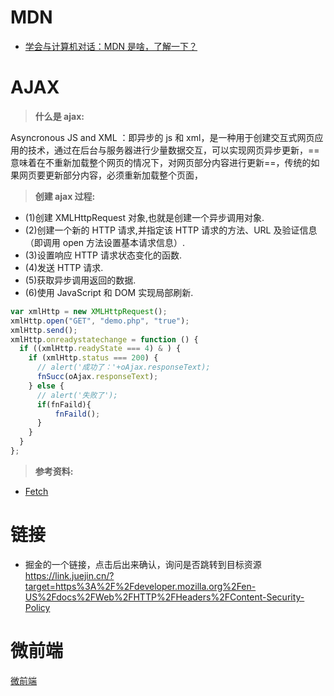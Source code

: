 # MDN

- [学会与计算机对话：MDN 是啥，了解一下？](https://zhuanlan.zhihu.com/p/36156412)

# AJAX

> **什么是 ajax:**

Asyncronous JS and XML ：即异步的 js 和 xml，是一种用于创建交互式网页应用的技术，通过在后台与服务器进行少量数据交互，可以实现网页异步更新，==意味着在不重新加载整个网页的情况下，对网页部分内容进行更新==，传统的如果网页要更新部分内容，必须重新加载整个页面，

> **创建 ajax 过程:**

- (1)创建 XMLHttpRequest 对象,也就是创建一个异步调用对象.
- (2)创建一个新的 HTTP 请求,并指定该 HTTP 请求的方法、URL 及验证信息（即调用 open 方法设置基本请求信息）.
- (3)设置响应 HTTP 请求状态变化的函数.
- (4)发送 HTTP 请求.
- (5)获取异步调用返回的数据.
- (6)使用 JavaScript 和 DOM 实现局部刷新.

```js
var xmlHttp = new XMLHttpRequest();
xmlHttp.open("GET", "demo.php", "true");
xmlHttp.send();
xmlHttp.onreadystatechange = function () {
  if ((xmlHttp.readyState === 4) & ) {
    if (xmlHttp.status === 200) {
      // alert('成功了：'+oAjax.responseText);
      fnSucc(oAjax.responseText);
    } else {
      // alert('失败了');
      if(fnFaild){
          fnFaild();
      }
    }
  }
};
```

> **参考资料:**

- [Fetch](https://www.jianshu.com/p/7762515f8d1a)

# 链接

- 掘金的一个链接，点击后出来确认，询问是否跳转到目标资源
  https://link.juejin.cn/?target=https%3A%2F%2Fdeveloper.mozilla.org%2Fen-US%2Fdocs%2FWeb%2FHTTP%2FHeaders%2FContent-Security-Policy

# 微前端

[微前端](https://zhuanlan.zhihu.com/p/96464401)
